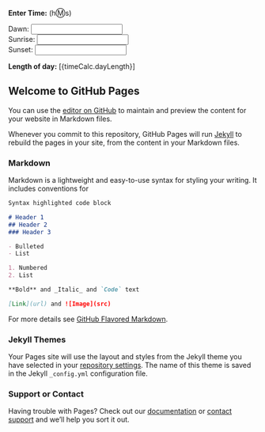 <script src="https://ajax.googleapis.com/ajax/libs/jquery/3.1.1/jquery.min.js"></script>
<script src="https://ajax.googleapis.com/ajax/libs/angularjs/1.6.2/angular.min.js"></script>
<script src="http://praytimes.org/code/v2/js/PrayTimes.js"></script>
<script src="time-calc.js"></script>
<script>
 
    // Your code goes here.
 
</script>
**Enter Time:** (h:m:s)
<div ng-app="timeCalc" ng-controller="CtrlTimeCalc as timeCalc">
Dawn: <input type="text" ng-model="timeCalc.timeDawn" ng-change="timeCalc.change()"/><br/>
Sunrise: <input type="text" ng-model="timeCalc.timeSunrise" ng-change="timeCalc.change()"/><br/>
Sunset: <input type="text" ng-model="timeCalc.timeSunset" ng-change="timeCalc.change()"/>

<p><strong>Length of day:</strong> [{timeCalc.dayLength}]</p>
</div>

## Welcome to GitHub Pages

You can use the [editor on GitHub](https://github.com/zishanj/prayer-time-calc/edit/master/index.md) to maintain and preview the content for your website in Markdown files.

Whenever you commit to this repository, GitHub Pages will run [Jekyll](https://jekyllrb.com/) to rebuild the pages in your site, from the content in your Markdown files.

### Markdown

Markdown is a lightweight and easy-to-use syntax for styling your writing. It includes conventions for

```markdown
Syntax highlighted code block

# Header 1
## Header 2
### Header 3

- Bulleted
- List

1. Numbered
2. List

**Bold** and _Italic_ and `Code` text

[Link](url) and ![Image](src)
```

For more details see [GitHub Flavored Markdown](https://guides.github.com/features/mastering-markdown/).

### Jekyll Themes

Your Pages site will use the layout and styles from the Jekyll theme you have selected in your [repository settings](https://github.com/zishanj/prayer-time-calc/settings). The name of this theme is saved in the Jekyll `_config.yml` configuration file.

### Support or Contact

Having trouble with Pages? Check out our [documentation](https://help.github.com/categories/github-pages-basics/) or [contact support](https://github.com/contact) and we’ll help you sort it out.
